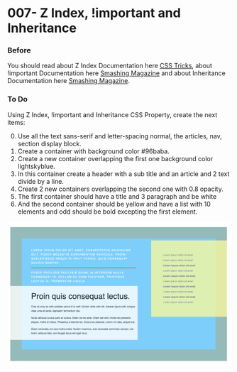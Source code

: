 # 007- Z Index, !important and Inheritance

### Before 
You should read about Z Index Documentation here [CSS Tricks][1], about !important Documentation here [Smashing Magazine][2] and about Inheritance Documentation here [Smashing Magazine][3].

### To Do

Using Z Index, !important and Inheritance CSS Property, create the next items:

0. Use all the text sans-serif and letter-spacing normal, the articles, nav, section display block.
1. Create a container with background color #96baba. 
2. Create a new container overlapping the first one background color lightskyblue.
3. In this container create a header with a sub title and an article and 2 text divide by a line.
4. Create 2 new containers overlapping the second one with 0.8 opacity.
5. The first container should have a title and 3 paragraph and be white
6. And the second container should be yellow and have a list with 10 elements and odd should be bold excepting the first element.

![alt text](solved/Photo-Example.jpg)

 [1]: https://css-tricks.com/almanac/properties/z/z-index/
 [2]: https://www.smashingmagazine.com/2010/11/the-important-css-declaration-how-and-when-to-use-it/
 [3]: https://www.smashingmagazine.com/2016/11/css-inheritance-cascade-global-scope-new-old-worst-best-friends/
